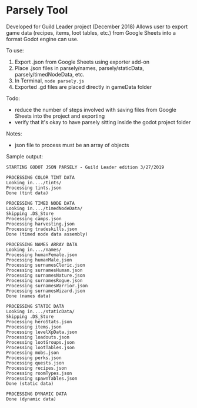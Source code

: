 # Parsely Tool

Developed for Guild Leader project (December 2018)
Allows user to export game data (recipes, items, loot tables, etc.) from Google Sheets into a format Godot engine can use. 

To use:
1. Export .json from Google Sheets using exporter add-on 
2. Place .json files in parsely/names, parsely/staticData, parsely/timedNodeData, etc. 
3. In Terminal, ```node parsely.js```
4. Exported .gd files are placed directly in gameData folder

Todo:
- reduce the number of steps involved with saving files from Google Sheets into the project and exporting
- verify that it's okay to have parsely sitting inside the godot project folder

Notes:
- json file to process must be an array of objects

Sample output: 
```
STARTING GODOT JSON PARSELY - Guild Leader edition 3/27/2019

PROCESSING COLOR TINT DATA
Looking in..../tints/
Processing tints.json
Done (tint data)

PROCESSING TIMED NODE DATA
Looking in..../timedNodeData/
Skipping .DS_Store
Processing camps.json
Processing harvesting.json
Processing tradeskills.json
Done (timed node data assembly)

PROCESSING NAMES ARRAY DATA
Looking in..../names/
Processing humanFemale.json
Processing humanMale.json
Processing surnamesCleric.json
Processing surnamesHuman.json
Processing surnamesNature.json
Processing surnamesRogue.json
Processing surnamesWarrior.json
Processing surnamesWizard.json
Done (names data)

PROCESSING STATIC DATA
Looking in..../staticData/
Skipping .DS_Store
Processing heroStats.json
Processing items.json
Processing levelXpData.json
Processing loadouts.json
Processing lootGroups.json
Processing lootTables.json
Processing mobs.json
Processing perks.json
Processing quests.json
Processing recipes.json
Processing roomTypes.json
Processing spawnTables.json
Done (static data)

PROCESSING DYNAMIC DATA
Done (dynamic data)
```
